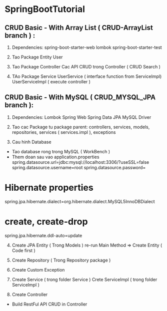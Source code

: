 # SpringBootTutorial

## CRUD Basic - With Array List ( CRUD-ArrayList branch ) :
1. Dependencies:
spring-boot-starter-web
lombok
spring-boot-starter-test

2. Tao Package Entity
User

3. Tao Package Controller
Cac API CRUD trong Controller ( CRUD Search )

4. TAo Package Service
UserService ( interface function from ServiceImpl)
UserServiceImpl ( execute controller )


## CRUD Basic - With MySQL ( CRUD_MYSQL_JPA branch ):
1. Dependencies:
Lombok
Spring Web
Spring Data JPA
MySQL Driver

2. Tao cac Package tu package parent:
controllers, services, models, repositories, services ( services.impl ), exceptions

3. Cau hinh Database
 - Tao database rong trong MySQL ( WorkBench )
 - Them doan sau vao application.properties
spring.datasource.url=jdbc:mysql://localhost:3306/<ten database>?useSSL=false
spring.datasource.username=root
spring.datasource.password=

# Hibernate properties
spring.jpa.hibernate.dialect=org.hibernate.dialect.MySQL5InnoDBDialect
# create, create-drop
spring.jpa.hibernate.ddl-auto=update

4. Create JPA Entity ( Trong Models )
re-run Main Method => Create Entity ( Code first )

5. Create Repository ( Trong Repository package )

6. Create Custom Exception

7. Create Service ( trong folder Service )
Crete ServiceImpl ( trong folder ServiceImpl )

8. Create Controller
 - Build RestFul API CRUD in Controller
